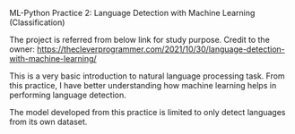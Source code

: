 ML-Python Practice 2: Language Detection with Machine Learning (Classification)

The project is referred from below link for study purpose. Credit to the owner:
https://thecleverprogrammer.com/2021/10/30/language-detection-with-machine-learning/

This is a very basic introduction to natural language processing task. From this practice, I have better understanding how machine learning helps in performing language detection. 

The model developed from this practice is limited to only detect languages from its own dataset.